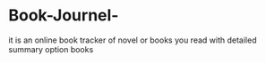 # Book-Journel-
it is an online book tracker of novel or books you read  with  detailed summary option books 
